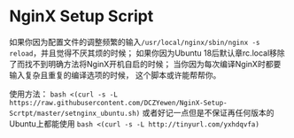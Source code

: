 # NginX Setup Script

如果你因为配置文件的调整频繁的输入`/usr/local/nginx/sbin/nginx -s reload`，并且觉得不厌其烦的时候；
如果你因为Ubuntu 18后默认章rc.local移除了而找不到明确方法将NginX开机自启的时候；
当你因为每次编译NginX时都要输入复杂且重复的编译选项的时候，
这个脚本或许能帮帮你。

使用方法：
`bash <(curl -s -L https://raw.githubusercontent.com/DCZYewen/NginX-Setup-Scrtpt/master/setnginx_ubuntu.sh)`
或者好记一点但是不保证再任何版本的Ubuntu上都能使用
`bash <(curl -s -L http://tinyurl.com/yxhdqvfa)`